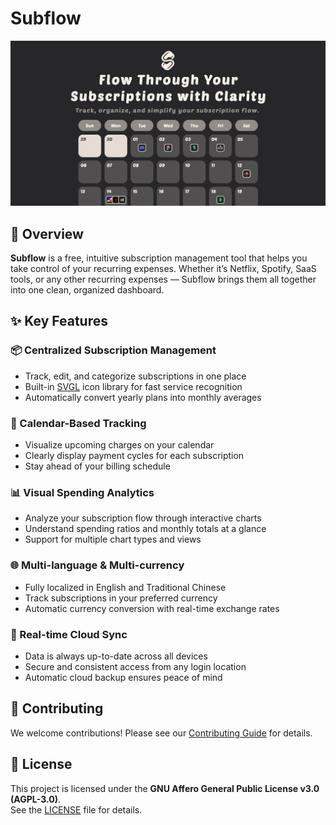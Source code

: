 # Subflow

![Subflow Banner](public/subflow-en-og.png)

## 📖 Overview

**Subflow** is a free, intuitive subscription management tool that helps you take control of your recurring expenses. Whether it’s Netflix, Spotify, SaaS tools, or any other recurring expenses — Subflow brings them all together into one clean, organized dashboard.

## ✨ Key Features

### 📦 Centralized Subscription Management

- Track, edit, and categorize subscriptions in one place
- Built-in [SVGL](https://svgl.app/) icon library for fast service recognition
- Automatically convert yearly plans into monthly averages

### 📅 Calendar-Based Tracking

- Visualize upcoming charges on your calendar
- Clearly display payment cycles for each subscription
- Stay ahead of your billing schedule

### 📊 Visual Spending Analytics

- Analyze your subscription flow through interactive charts
- Understand spending ratios and monthly totals at a glance
- Support for multiple chart types and views

### 🌐 Multi-language & Multi-currency

- Fully localized in English and Traditional Chinese
- Track subscriptions in your preferred currency
- Automatic currency conversion with real-time exchange rates

### 🔄 Real-time Cloud Sync

- Data is always up-to-date across all devices
- Secure and consistent access from any login location
- Automatic cloud backup ensures peace of mind

## 🤝 Contributing

We welcome contributions! Please see our [Contributing Guide](CONTRIBUTING.md) for details.

## 📝 License

This project is licensed under the **GNU Affero General Public License v3.0 (AGPL-3.0)**.  
See the [LICENSE](LICENSE) file for details.
